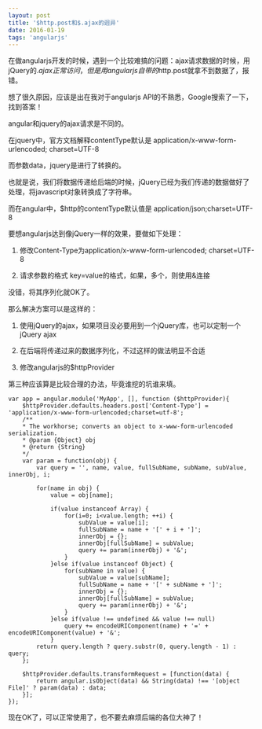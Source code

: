 ```yaml
---
layout: post
title: '$http.post和$.ajax的迥异'
date: 2016-01-19
tags: 'angularjs'
---
```


在做angularjs开发的时候，遇到一个比较难搞的问题：ajax请求数据的时候，用jQuery的$.ajax正常访问，但是用angularjs自带的$http.post就拿不到数据了，报错。

想了很久原因，应该是出在我对于angularjs API的不熟悉，Google搜索了一下，找到答案！

angular和jquery的ajax请求是不同的。

在jquery中，官方文档解释contentType默认是 application/x-www-form-urlencoded; charset=UTF-8

而参数data，jquery是进行了转换的。

也就是说，我们将数据传递给后端的时候，jQuery已经为我们传递的数据做好了处理，将javascript对象转换成了字符串。

而在angular中，$http的contentType默认值是 application/json;charset=UTF-8

要想angularjs达到像jQuery一样的效果，要做如下处理：

1. 修改Content-Type为application/x-www-form-urlencoded; charset=UTF-8

2. 请求参数的格式 key=value的格式，如果，多个，则使用&连接

没错，将其序列化就OK了。

那么解决方案可以是这样的：

1. 使用jQuery的ajax，如果项目没必要用到一个jQuery库，也可以定制一个jQuery ajax

2. 在后端将传递过来的数据序列化，不过这样的做法明显不合适

3. 修改angularjs的$httpProvider

第三种应该算是比较合理的办法，毕竟谁挖的坑谁来填。

	var app = angular.module('MyApp', [], function ($httpProvider){
		$httpProvider.defaults.headers.post['Content-Type'] = 'application/x-www-form-urlencoded;charset=utf-8';
		/**
	  	* The workhorse; converts an object to x-www-form-urlencoded serialization.
	 	* @param {Object} obj
	  	* @return {String}
		*/ 
		var param = function(obj) {
			var query = '', name, value, fullSubName, subName, subValue, innerObj, i;
	      
	    	for(name in obj) {
	    		value = obj[name];
	        
	      		if(value instanceof Array) {
	        		for(i=0; i<value.length; ++i) {
	          			subValue = value[i];
	          			fullSubName = name + '[' + i + ']';
	          			innerObj = {};
	          			innerObj[fullSubName] = subValue;
	          			query += param(innerObj) + '&';
	        		}
	      		}else if(value instanceof Object) {
	        		for(subName in value) {
	          			subValue = value[subName];
	          			fullSubName = name + '[' + subName + ']';
	          			innerObj = {};
	          			innerObj[fullSubName] = subValue;
	          			query += param(innerObj) + '&';
	        		}
	    		}else if(value !== undefined && value !== null)
	        		query += encodeURIComponent(name) + '=' + encodeURIComponent(value) + '&';
	    		}
			return query.length ? query.substr(0, query.length - 1) : query;
		};

		$httpProvider.defaults.transformRequest = [function(data) {
			return angular.isObject(data) && String(data) !== '[object File]' ? param(data) : data;
		}];
	});

现在OK了，可以正常使用了，也不要去麻烦后端的各位大神了！
